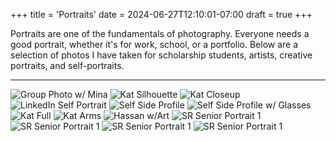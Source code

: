+++
title = 'Portraits'
date = 2024-06-27T12:10:01-07:00
draft = true
+++

Portraits are one of the fundamentals of photography. Everyone needs a good portrait, whether it's for work, school, or a portfolio. Below are a selection of photos I have taken for scholarship students, artists, creative portraits, and self-portraits. 

---

![Group Photo w/ Mina](/images/SR_groupportrait.jpg)
![Kat Silhouette](/images/SophiaRoessler_Portraits-12.jpg)
![Kat Closeup](/images/SophiaRoessler_Portraits-14.jpg)
![LinkedIn Self Portrait](/images/DONEDONE.jpg)
![Self Side Profile](/images/SRoessler_Face-1.jpg)
![Self Side Profile w/ Glasses](/images/SRoessler_Face-18.jpg)
![Kat Full](/images/SophiaRoessler_Portraits-11.jpg)
![Kat Arms](/images/SophiaRoessler_Portraits-10.jpg)
![Hassan w/Art](/images/HassanDonecopy.jpg)
![SR Senior Portrait 1](/images/SR_seniorPhotos-5.png)
![SR Senior Portrait 1](/images/SR_seniorPhotos-6.png)
![SR Senior Portrait 1](/images/SR_seniorPhotos-7.png)
![SR Senior Portrait 1](/images/SR_seniorPhotos-8.png)
